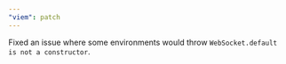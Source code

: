```yaml
---
"viem": patch
---
```


Fixed an issue where some environments would throw `WebSocket.default is not a constructor`.
